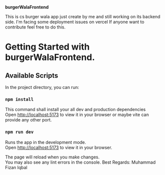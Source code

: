 **burgerWalaFrontend**     

This is cs burger wala app just create by me and still working on its backend side.
I'm facing some deployment issues on vercel If anyone want to contribute feel free to do this.

# Getting Started with burgerWalaFrontend.

## Available Scripts

In the project directory, you can run:

### `npm install`

This command shall install your all dev and production dependencies\
Open [http://localhost:5173](http://localhost:5173) to view it in your browser or maybe vite can provide any other port.

### `npm run dev`

Runs the app in the development mode.\
Open [http://localhost:5173](http://localhost:5173) to view it in your browser.

The page will reload when you make changes.\
You may also see any lint errors in the console.
Best Regards: Muhammad Fizan Iqbal
